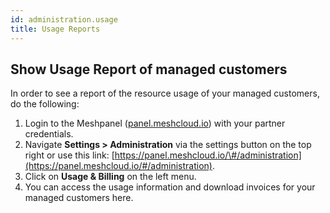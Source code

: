 ```yaml
---
id: administration.usage
title: Usage Reports
---
```


## Show Usage Report of managed customers

In order to see a report of the resource usage of your managed customers, do the following:

1. Login to the Meshpanel \([panel.meshcloud.io](https://panel.meshcloud.io)\) with your partner credentials.
2. Navigate **Settings &gt; Administration** via the settings button on the top right or use this link:
   [https://panel.meshcloud.io/\#/administration](https://panel.meshcloud.io/#/administration).
3. Click on **Usage & Billing** on the left menu.
4. You can access the usage information and download invoices for your managed customers here.
